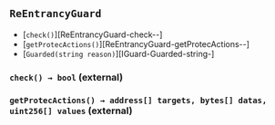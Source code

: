 ## <span id="ReEntrancyGuard"></span> `ReEntrancyGuard`



- [`check()`][ReEntrancyGuard-check--]
- [`getProtecActions()`][ReEntrancyGuard-getProtecActions--]
- [`Guarded(string reason)`][IGuard-Guarded-string-]
### <span id="ReEntrancyGuard-check--"></span> `check() → bool` (external)



### <span id="ReEntrancyGuard-getProtecActions--"></span> `getProtecActions() → address[] targets, bytes[] datas, uint256[] values` (external)



